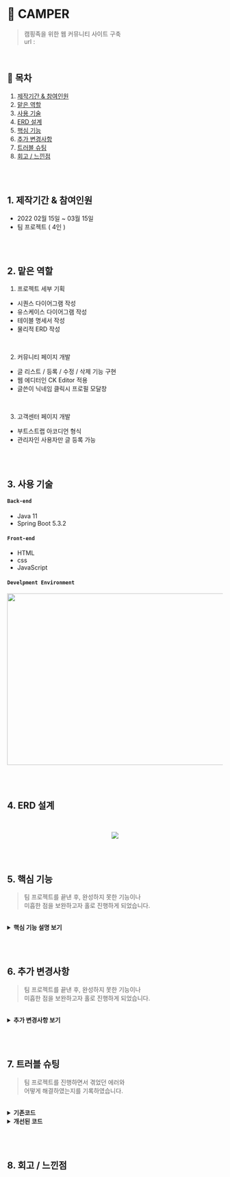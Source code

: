 # :pushpin: CAMPER
> 캠핑족을 위한 웹 커뮤니티 사이트 구축  
> url : 

</br>

## :bookmark: 목차
1. [제작기간 & 참여인원](#1-제작기간--참여인원)
2. [맡은 역할](#2-맡은-역할)
3. [사용 기술](#3-사용-기술)
4. [ERD 설계](#4-ERD-설계)
5. [핵심 기능](#5-핵심-기능)
6. [추가 변경사항](#6-추가-변경사항)
7. [트러블 슈팅](#7-트러블-슈팅)
8. [회고 / 느낀점](#8-회고--느낀점)

</br></br>

## 1. 제작기간 & 참여인원
- 2022 02월 15일 ~ 03월 15일
- 팀 프로젝트 ( 4인 )

</br></br>

## 2. 맡은 역할
1. 프로젝트 세부 기획
  - 시퀀스 다이어그램 작성
  - 유스케이스 다이어그램 작성
  - 테이블 명세서 작성
  - 물리적 ERD 작성

</br>

2. 커뮤니티 페이지 개발
  - 글 리스트 / 등록 / 수정 / 삭제 기능 구현
  - 웹 에디터인 CK Editor 적용 
  - 글쓴이 닉네임 클릭시 프로필 모달창

</br>

3. 고객센터 페이지 개발
  - 부트스트랩 아코디언 형식
  - 관리자인 사용자만 글 등록 가능

</br></br>

## 3. 사용 기술
#### `Back-end`
  - Java 11
  - Spring Boot 5.3.2

#### `Front-end`
  - HTML
  - css
  - JavaScript

#### `Develpment Environment`
<p align="center">
<img src="https://user-images.githubusercontent.com/107043926/173319952-bf310141-537e-4820-88dc-05bb27d17615.png"
     width="1000" height="400">
</p>

</br></br>

## 4. ERD 설계
<br/>
<p align="center">
<img src="https://user-images.githubusercontent.com/107043926/173349847-2f931a2d-9fdb-49c1-907f-73e442e0a997.png">
</p>

</br></br>

## 5. 핵심 기능
> 팀 프로젝트를 끝낸 후, 완성하지 못한 기능이나  
> 미흡한 점을 보완하고자 홀로 진행하게 되었습니다.

</br>

<details>
<summary><b>핵심 기능 설명 보기</b></summary>
<div markdown="1">
  
<div>
</details>
  
</br></br>


## 6. 추가 변경사항
> 팀 프로젝트를 끝낸 후, 완성하지 못한 기능이나  
> 미흡한 점을 보완하고자 홀로 진행하게 되었습니다.

</br>

<details>
<summary><b>추가 변경사항 보기</b></summary>
<div markdown="1">

### 6-1 커뮤니티 게시판 MyBatis 프레임워크로 변경
  SQL문이 프로그래밍 소스 코드로부터 완전히 분리되어 아래 3가지 기능이 향상되므로  
  변경이 필수라고 생각했고 추가 진행사항으로 결정하고 실행에 옮겼습니다.
  - 코드의 간결성
  - 유지보수성 향상
  - 이식성 향상
  
  </br>
  
  기존 프로젝트의 디렉터리구조를 Mybatis를 적용시켜 아래와 같은 디렉터리 구조로 만들었습니다.
  
  </br>
  
  <p align="center">
  <img src="https://user-images.githubusercontent.com/107043926/173869875-78432eca-94d9-4c96-88d4-de3a37f387d8.png">
  </p>
  
  </br>
  
  <p align="center">
  <img src="https://user-images.githubusercontent.com/107043926/173869968-3ba6bafc-bd90-4927-b508-43c9d492c635.png">
  </p>
    
  </br>
  
  Mybatis 프레임워크를 적용하기 위해서는 4개의 파일을 작성하고 Controller을 수정했습니다.
  <details>
  <summary><b>Mapper.xml 코드 확인 📍 </b></summary>
  <div markdown="1">

  ~~~html
  /**
   * CommMapper.xml 코드
   */
  <?xml version="1.0" encoding="UTF-8"?>
  <!DOCTYPE mapper 
  PUBLIC "-//mybatis.org//DTD Mapper 3.0//EN" "http://mybatis.org/dtd/mybatis-3-mapper.dtd">
  <mapper namespace="com.camper.mapper.CommMapper">
      <!-- 게시판 Mapper.xml -->

      <!-- 커뮤니티 메인페이지 3개 List -->
      <select id="boardMain" parameterType="com.camper.model.BoardTO" resultType="com.camper.model.BoardTO">
          SELECT pseq
                  , title
                  , nick
                  , type
                  , date_format( wdate, '%y-%m-%d' ) wdate
          FROM p_table
          WHERE type="#{type}"
          ORDER BY pseq desc limit 0,5
      </select>


      <!-- 커뮤니티 캠핑로그 List -->
      <select id="camplogList" parameterType="com.camper.model.BoardTO" resultType="com.camper.model.BoardTO">
          SELECT pseq
                  , title
                  , nick
                  , type
                  , date_format( wdate, '%y-%m-%d' ) wdate
          FROM p_table
          WHERE type="l"
          ORDER BY pseq desc


      <!-- 커뮤니티 캠핑꿀팁 List -->
      <select id="camplogList" parameterType="com.camper.model.BoardTO" resultType="com.camper.model.BoardTO">
          SELECT pseq
                  , title
                  , nick
                  , type
                  , date_format( wdate, '%y-%m-%d' ) wdate
          FROM p_table
          WHERE type="t"
          ORDER BY pseq desc
      </select>


      <!-- 커뮤니티 캠핑가자 List -->
      <select id="camplogList" parameterType="com.camper.model.BoardTO" resultType="com.camper.model.BoardTO">
          SELECT pseq
                  , title
                  , nick
                  , type
                  , date_format( wdate, '%y-%m-%d' ) wdate
          FROM p_table
          WHERE type="g"
          ORDER BY pseq desc


      <!-- 커뮤니티 게시물 보기 -->
      <select id="viewBoard" pparameterType="com.camper.model.BoardTO">
          SELECT title
                  , nick
                  , date_format( wdate, '%y-%m-%d' ) wdate
                  , content
                  , type 
          FROM p_table 
          WHERE pseq = #{pseq}
      </select>   


      <!-- 커뮤니티 게시물 등록 -->
      <insert id="writeBoard" parameterType="com.camper.model.BoardTO">
          INSERT INTO p_table 
          VALUES( 0, #{title}, #{nick}, #{pwd}, #{content}, #{type}, now(), #{heart}, #{preply} )


      <!-- 커뮤니티 게시물 삭제 -->
      <delete id="deleteBoard" parameterType="com.camper.model.BoardTO">
          DELETE FROM p_table 
          WHERE pseq = #{pseq} AND pwd = #{pwd}
      </delete>


      <!-- 게시물 수정 -->
      <update id="modifyBoard" parameterType="com.camper.model.BoardTO">
          UPDATE p_table SET title = #{title}, content = #{content} 
          WHERE pseq = #{pseq}
      </update>


      <!-- 공지사항 List -->
      <select id="noticeList" parameterType="com.camper.model.BoardTO" resultType="com.camper.model.BoardTO">
          SELECT nseq
                  , title
                  , nick
                  , type
                  , date_format( wdate, '%y-%m-%d' ) wdate 
          FROM n_board 
          WHERE type = 'n'
          ORDER BY nseq desc
      </select>


      <!-- 공지사항 게시물 보기 -->
      <select id="noticeView" parameterType="com.camper.model.BoardTO">
          SELECT title
                  , nick
                  , date_format( wdate, '%y-%m-%d' ) wdate
                  , content
                  , type
          FROM n_board 
          WHERE nseq = #{nseq}
      </select>  


      <!-- FAQ List -->
      <select id="faqList" parameterType="com.camper.model.NboardTO" resultType="com.camper.model.NboardTO">
          SELECT nseq
                  , title
                  , nick
                  , content
                  , date_format(wdate, '%Y-%m-%d' ) wdate
          FROM n_board 
          WHERE type = 'f' 
          ORDER BY nseq desc
      </select>
  </mapper>
  ~~~

  </div>
  </details>
    
  </br>
  
  
    


  
  
  </br>
#### 6-2 구현하지 못했던 게시물 검색 기능
  프로젝트 구현 당시 다른 팀원이 검색기능을 구현 못했지만, 검색기능은 게시판 있어서  
  필수인 기능이라고 생각했고 추가 진행사항으로 결정하고 실행에 옮겼습니다.
  
  </br>
  
#### 6-3 서버 구축 및 배포
  

<div>
</details>
  
</br></br>

## 7. 트러블 슈팅
> 팀 프로젝트를 진행하면서 겪었던 에러와  
> 어떻게 해결하였는지를 기록하였습니다.

</br>

<details>
<summary><b>기존코드</b></summary>
<div markdown="1">
</div>
</details>

<details>
<summary><b>개선된 코드</b></summary>
<div markdown="1">
</div>
</details>

</br></br>

## 8. 회고 / 느낀점

</br></br>
